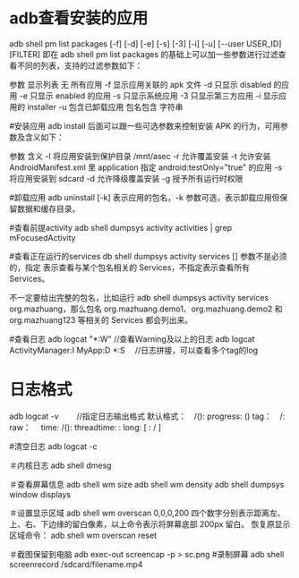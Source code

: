 # adb查看安装的应用
adb shell pm list packages [-f] [-d] [-e] [-s] [-3] [-i] [-u] [--user USER_ID] [FILTER]
即在 adb shell pm list packages 的基础上可以加一些参数进行过滤查看不同的列表，支持的过滤参数如下：

参数	显示列表
无	所有应用
-f	显示应用关联的 apk 文件
-d	只显示 disabled 的应用
-e	只显示 enabled 的应用
-s	只显示系统应用
-3	只显示第三方应用
-i	显示应用的 installer
-u	包含已卸载应用
<FILTER>	包名包含 <FILTER> 字符串

#安装应用
adb install 后面可以跟一些可选参数来控制安装 APK 的行为，可用参数及含义如下：

参数	含义
-l	将应用安装到保护目录 /mnt/asec
-r	允许覆盖安装
-t	允许安装 AndroidManifest.xml 里 application 指定 android:testOnly="true" 的应用
-s	将应用安装到 sdcard
-d	允许降级覆盖安装
-g	授予所有运行时权限

#卸载应用
adb uninstall [-k] <packagename>
<packagename> 表示应用的包名，-k 参数可选，表示卸载应用但保留数据和缓存目录。

#查看前提activity
adb shell dumpsys activity activities | grep mFocusedActivity

#查看正在运行的services
db shell dumpsys activity services [<packagename>]
<packagename> 参数不是必须的，指定 <packagename> 表示查看与某个包名相关的 Services，不指定表示查看所有 Services。

<packagename> 不一定要给出完整的包名，比如运行 adb shell dumpsys activity services org.mazhuang，那么包名 org.mazhuang.demo1、org.mazhuang.demo2 和 org.mazhuang123 等相关的 Services 都会列出来。

#查看日志
adb logcat "*:W"  //查看Ｗarning及以上的日志
adb logcat ActivityManager:I MyApp:D *:S　 //日志拼接，可以查看多个tag的log  

# 日志格式
adb logcat -v <format>　　//指定日志输出格式
默认格式：　<priority>/<tag>(<pid>): <message>
progress: <priority>(<pid>) <message>
tag：　<priority>/<tag>: <message>
raw：　<message>
time: <datetime> <priority>/<tag>(<pid>): <message>
threadtime: <datetime> <pid> <tid> <priority> <tag>: <message>
long:  [ <datetime> <pid>:<tid> <priority>/<tag> ]
<message>

#清空日志
adb logcat -c

＃内核日志
adb shell dmesg

＃查看屏幕信息
adb shell wm size
adb shell wm density
adb shell dumpsys window displays

＃设置显示区域
adb shell wm overscan 0,0,0,200
四个数字分别表示距离左、上、右、下边缘的留白像素，以上命令表示将屏幕底部 200px 留白。
恢复原显示区域命令：
adb shell wm overscan reset

＃截图保留到电脑
adb exec-out screencap -p > sc.png
#录制屏幕
adb shell screenrecord /sdcard/filename.mp4

